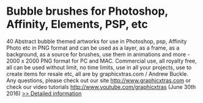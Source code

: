 # Bubble brushes for Photoshop, Affinity, Elements, PSP, etc
40 Abstract bubble themed artworks for use in Photoshop, psp, Affinity Photo etc in PNG format and can be used as a layer, as a frame, as a background, as a source for brushes, use them in animations and more - 2000 x 2000 PNG format for PC and MAC. Commercial use, all royalty free, all can be used without limit, no time limits, use in all your projects, use to create items for resale etc, all are by graphicxtras.com / Andrew Buckle. Any questions, please check out our site http://www.graphicxtras.com or check our video tutorials http://www.youtube.com/graphicxtras (June 30th 2016)
[>> Detailed information](https://secure.shareit.com/shareit/product.html?productid=300744344&affiliateid=200057808)